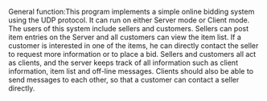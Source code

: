 General function:This program implements a simple online bidding system using the UDP protocol. It can run on either Server mode or Client mode. The users of this system include sellers and customers. Sellers can post item entries on the Server and all customers can view the item list. If a customer is interested in one of the items, he can directly contact the seller to request more information or to place a bid. Sellers and customers all act as clients, and the server keeps track of all information such as client information, item list and off-line messages. Clients should also be able to send messages to each other, so that a customer can contact a seller directly.
